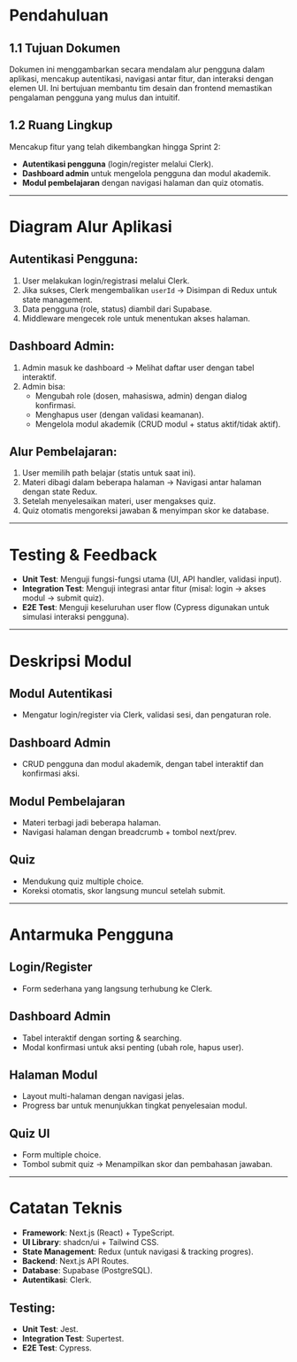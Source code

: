 # Pendahuluan

## 1.1 Tujuan Dokumen

Dokumen ini menggambarkan secara mendalam alur pengguna dalam aplikasi, mencakup autentikasi, navigasi antar fitur, dan interaksi dengan elemen UI. Ini bertujuan membantu tim desain dan frontend memastikan pengalaman pengguna yang mulus dan intuitif.

## 1.2 Ruang Lingkup

Mencakup fitur yang telah dikembangkan hingga Sprint 2:

- **Autentikasi pengguna** (login/register melalui Clerk).
- **Dashboard admin** untuk mengelola pengguna dan modul akademik.
- **Modul pembelajaran** dengan navigasi halaman dan quiz otomatis.

---

# Diagram Alur Aplikasi

## Autentikasi Pengguna:

1. User melakukan login/registrasi melalui Clerk.
2. Jika sukses, Clerk mengembalikan `userId` → Disimpan di Redux untuk state management.
3. Data pengguna (role, status) diambil dari Supabase.
4. Middleware mengecek role untuk menentukan akses halaman.

## Dashboard Admin:

1. Admin masuk ke dashboard → Melihat daftar user dengan tabel interaktif.
2. Admin bisa:
   - Mengubah role (dosen, mahasiswa, admin) dengan dialog konfirmasi.
   - Menghapus user (dengan validasi keamanan).
   - Mengelola modul akademik (CRUD modul + status aktif/tidak aktif).

## Alur Pembelajaran:

1. User memilih path belajar (statis untuk saat ini).
2. Materi dibagi dalam beberapa halaman → Navigasi antar halaman dengan state Redux.
3. Setelah menyelesaikan materi, user mengakses quiz.
4. Quiz otomatis mengoreksi jawaban & menyimpan skor ke database.

---

# Testing & Feedback

- **Unit Test**: Menguji fungsi-fungsi utama (UI, API handler, validasi input).
- **Integration Test**: Menguji integrasi antar fitur (misal: login → akses modul → submit quiz).
- **E2E Test**: Menguji keseluruhan user flow (Cypress digunakan untuk simulasi interaksi pengguna).

---

# Deskripsi Modul

## **Modul Autentikasi**

- Mengatur login/register via Clerk, validasi sesi, dan pengaturan role.

## **Dashboard Admin**

- CRUD pengguna dan modul akademik, dengan tabel interaktif dan konfirmasi aksi.

## **Modul Pembelajaran**

- Materi terbagi jadi beberapa halaman.
- Navigasi halaman dengan breadcrumb + tombol next/prev.

## **Quiz**

- Mendukung quiz multiple choice.
- Koreksi otomatis, skor langsung muncul setelah submit.

---

# Antarmuka Pengguna

## **Login/Register**

- Form sederhana yang langsung terhubung ke Clerk.

## **Dashboard Admin**

- Tabel interaktif dengan sorting & searching.
- Modal konfirmasi untuk aksi penting (ubah role, hapus user).

## **Halaman Modul**

- Layout multi-halaman dengan navigasi jelas.
- Progress bar untuk menunjukkan tingkat penyelesaian modul.

## **Quiz UI**

- Form multiple choice.
- Tombol submit quiz → Menampilkan skor dan pembahasan jawaban.

---

# Catatan Teknis

- **Framework**: Next.js (React) + TypeScript.
- **UI Library**: shadcn/ui + Tailwind CSS.
- **State Management**: Redux (untuk navigasi & tracking progres).
- **Backend**: Next.js API Routes.
- **Database**: Supabase (PostgreSQL).
- **Autentikasi**: Clerk.

## **Testing:**

- **Unit Test**: Jest.
- **Integration Test**: Supertest.
- **E2E Test**: Cypress.
